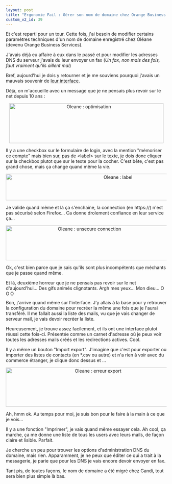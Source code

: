 ```yaml
---
layout: post
title: "Ergonomie Fail : Gérer son nom de domaine chez Orange Business Service"
custom_v2_id: 39
---
```


<p>Et c'est reparti pour un tour. Cette fois, j'ai besoin de modifier certains paramètres techniques d'un nom de domaine enregistré chez Oléane (devenu Orange Business Services).</p>
<p>J'avais déjà eu affaire à eux dans le passé et pour modifier les adresses DNS du serveur j'avais du leur envoyer un fax (<em>Un fax, non mais des fois, faut vraiment qu'ils aillent mal</em>)</p>
<p>Bref, aujourd'hui je dois y retourner et je me souviens pourquoi j'avais un mauvais souvenir de <a href="https://clients.fr.oleane.com/" title="Orange Business Service">leur interface</a>.</p>
<p>Déjà, on m'accueille avec un message que je ne pensais plus revoir sur le net depuis 10 ans :</p>
<p style="text-align: center;"><img src="/files/2010/02/08/4b701a583f287.jpg" alt="Oleane : optimisation" width="483" height="125" /></p>
<p>Il y a une checkbox sur le formulaire de login, avec la mention "mémoriser ce compte" mais bien sur, pas de &lt;label&gt; sur le texte, je dois donc cliquer sur la checkbox plutot que sur le texte pour la cocher. C'est bête, c'est pas grand chose, mais ça change quand même la vie.</p>
<p style="text-align: center;"><img src="/files/2010/02/08/4b701b18dc11c.jpg" alt="Oleane : label" width="687" height="83" /></p>
<p>Je valide quand même et là ça s'enchaine, la connection (en https://) n'est pas sécurisé selon Firefox... Ca donne drolement confiance en leur service ça...</p>
<p style="text-align: center;"><img src="/files/2010/02/08/4b701b6d2a6d2.jpg" alt="Oleane : unsecure connection" width="508" height="109" /></p>
<p>Ok, c'est bien parce que je sais qu'ils sont plus incompétents que méchants que je passe quand même.</p>
<p>Et là, deuxième horreur que je ne pensais pas revoir sur le net d'aujourd'hui... Des gifs animés clignotants. Argh mes yeux... Mon dieu... <img src="/files/2010/02/08/4b701bf7b501e.gif" alt="Oleane : gif" width="14" height="14" /><img src="/files/2010/02/08/4b701bf7b501e.gif" alt="Oleane : gif" width="14" height="14" /><img src="/files/2010/02/08/4b701bf7b501e.gif" alt="Oleane : gif" width="14" height="14" /></p>
<p>Bon, j'arrive quand même sur l'interface. J'y allais à la base pour y retrouver la configuration du domaine pour recréer la même une fois que je l'aurai transféré. Il me fallait aussi la liste des mails, vu que je vais changer de serveur mail, je vais devoir recréer la liste.</p>
<p>Heureusement, je trouve assez facilement, et ils ont une interface plutot réussi cette fois-ci. Présentée comme un carnet d'adresse où je peux voir toutes les adresses mails créés et les redirections actives. Cool.</p>
<p>Il y a même un bouton "Import export". J'imagine que c'est pour exporter ou importer des listes de contacts (en *.csv ou autre) et n'a rien à voir avec du commerce étranger, je clique donc dessus et ...</p>
<p style="text-align: center;"><img src="/files/2010/02/08/4b701cfa21124.jpg" alt="Oleane : erreur export" width="562" height="123" /></p>
<p>Ah, hmm ok. Au temps pour moi, je suis bon pour le faire à la main à ce que je vois...</p>
<p>Il y a une fonction "Imprimer", je vais quand même essayer cela. Ah cool, ça marche, ça me donne une liste de tous les users avec leurs mails, de façon claire et lisible. Parfait.</p>
<p>Je cherche un peu pour trouver les options d'administration DNS du domaine, mais rien. Apparamment, je ne peux que éditer ce qui a trait à la messagerie, je parie que pour les DNS je vais encore devoir envoyer en fax.</p>
<p>Tant pis, de toutes façons, le nom de domaine a été migré chez Gandi, tout sera bien plus simple là bas.</p>